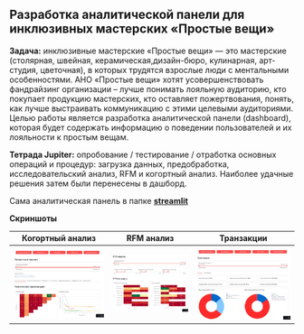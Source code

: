 ## Разработка аналитической панели для инклюзивных мастерских «Простые вещи»

**Задача:** инклюзивные мастерские «Простые вещи» — это мастерские (столярная, швейная, керамическая,дизайн-бюро, кулинарная, арт-студия, цветочная), в которых трудятся взрослые люди с ментальными особенностями. АНО «Простые вещи» хотят усовершенствовать фандрайзинг организации – лучше понимать лояльную аудиторию, кто покупает продукцию мастерских, кто оставляет пожертвования, понять, как лучше выстраивать коммуникацию с этими целевыми аудиториями. Целью работы является разработка аналитической панели (dashboard), которая будет содержать информацию о поведении пользователей и их лояльности к простым вещам. 

**Тетрада Jupiter:** опробование / тестирование / отработка основных операций и процедур: загрузка данных, предобработка, исследовательский анализ, RFM и когортный анализ. Наиболее удачные решения затем были перенесены в дашборд.

Сама аналитическая панель в папке [**streamlit**](https://simplethings-dashboard.streamlit.app/) 

**Скриншоты**

| Когортный анализ | RFM анализ    | Транзакции    |
| -- | --- | --- |
| ![img](sg1.jpg) |![img](sg2.jpg) |![img](sg3.jpg) | 
